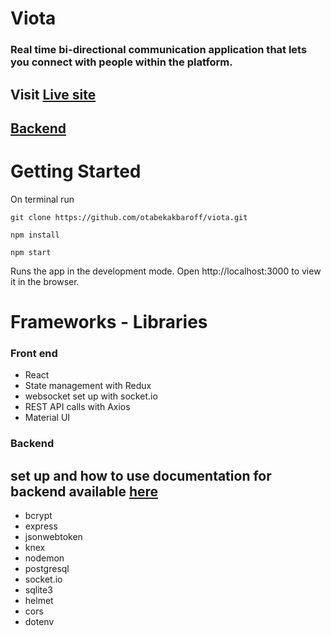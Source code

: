 # Viota

### Real time bi-directional communication application that lets you connect with people within the platform. 

## Visit [Live site](https://viota.netlify.app/)

## [Backend](https://github.com/otabekakbaroff/viota_backend)


# Getting Started

On terminal run 
```
git clone https://github.com/otabekakbaroff/viota.git
```
```
npm install
```
```
npm start
```
Runs the app in the development mode.
Open http://localhost:3000 to view it in the browser.

# Frameworks - Libraries

### Front end

- React
- State management with Redux
- websocket set up with socket.io
- REST API calls with Axios
- Material UI

### Backend

## set up and how to use documentation for backend available [here](https://github.com/otabekakbaroff/viota_backend)

- bcrypt
- express
- jsonwebtoken
- knex
- nodemon
- postgresql
- socket.io
- sqlite3
- helmet
- cors
- dotenv





